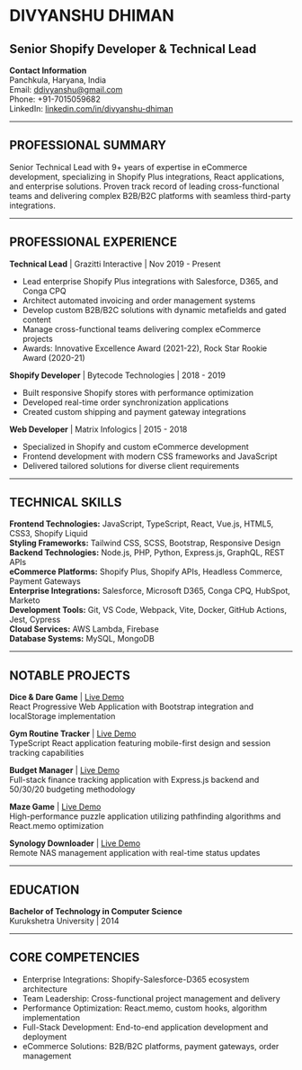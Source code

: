 # DIVYANSHU DHIMAN
## Senior Shopify Developer & Technical Lead

**Contact Information**  
Panchkula, Haryana, India  
Email: ddivyanshu@gmail.com  
Phone: +91-7015059682  
LinkedIn: [linkedin.com/in/divyanshu-dhiman](https://linkedin.com/in/divyanshu-dhiman)

---

## PROFESSIONAL SUMMARY

Senior Technical Lead with 9+ years of expertise in eCommerce development, specializing in Shopify Plus integrations, React applications, and enterprise solutions. Proven track record of leading cross-functional teams and delivering complex B2B/B2C platforms with seamless third-party integrations.

---

## PROFESSIONAL EXPERIENCE

**Technical Lead** | Grazitti Interactive | Nov 2019 - Present
- Lead enterprise Shopify Plus integrations with Salesforce, D365, and Conga CPQ
- Architect automated invoicing and order management systems
- Develop custom B2B/B2C solutions with dynamic metafields and gated content
- Manage cross-functional teams delivering complex eCommerce projects
- Awards: Innovative Excellence Award (2021-22), Rock Star Rookie Award (2020-21)

**Shopify Developer** | Bytecode Technologies | 2018 - 2019
- Built responsive Shopify stores with performance optimization
- Developed real-time order synchronization applications
- Created custom shipping and payment gateway integrations

**Web Developer** | Matrix Infologics | 2015 - 2018
- Specialized in Shopify and custom eCommerce development
- Frontend development with modern CSS frameworks and JavaScript
- Delivered tailored solutions for diverse client requirements

---

## TECHNICAL SKILLS

**Frontend Technologies:** JavaScript, TypeScript, React, Vue.js, HTML5, CSS3, Shopify Liquid  
**Styling Frameworks:** Tailwind CSS, SCSS, Bootstrap, Responsive Design  
**Backend Technologies:** Node.js, PHP, Python, Express.js, GraphQL, REST APIs  
**eCommerce Platforms:** Shopify Plus, Shopify APIs, Headless Commerce, Payment Gateways  
**Enterprise Integrations:** Salesforce, Microsoft D365, Conga CPQ, HubSpot, Marketo  
**Development Tools:** Git, VS Code, Webpack, Vite, Docker, GitHub Actions, Jest, Cypress  
**Cloud Services:** AWS Lambda, Firebase  
**Database Systems:** MySQL, MongoDB

---

## NOTABLE PROJECTS

**Dice & Dare Game** | [Live Demo](https://divyanshudhiman.github.io/dice-and-dare/)  
React Progressive Web Application with Bootstrap integration and localStorage implementation

**Gym Routine Tracker** | [Live Demo](https://divyanshudhiman.github.io/gym-routine-tracker/)  
TypeScript React application featuring mobile-first design and session tracking capabilities

**Budget Manager** | [Live Demo](https://divyanshudhiman.github.io/budget-manager/)  
Full-stack finance tracking application with Express.js backend and 50/30/20 budgeting methodology

**Maze Game** | [Live Demo](https://divyanshudhiman.github.io/maze-game/)  
High-performance puzzle application utilizing pathfinding algorithms and React.memo optimization

**Synology Downloader** | [Live Demo](https://divyanshudhiman.github.io/synology-downloader/)  
Remote NAS management application with real-time status updates

---

## EDUCATION

**Bachelor of Technology in Computer Science**  
Kurukshetra University | 2014

---

## CORE COMPETENCIES

- Enterprise Integrations: Shopify-Salesforce-D365 ecosystem architecture
- Team Leadership: Cross-functional project management and delivery
- Performance Optimization: React.memo, custom hooks, algorithm implementation
- Full-Stack Development: End-to-end application development and deployment
- eCommerce Solutions: B2B/B2C platforms, payment gateways, order management